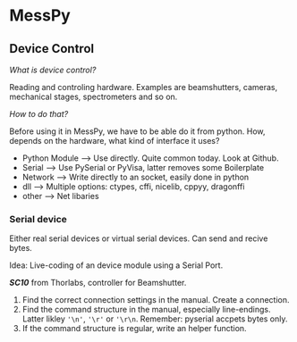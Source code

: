 # MessPy

## Device Control

_What is device control?_ 

Reading and controling hardware. Examples are beamshutters, cameras, mechanical stages, spectrometers and so on.

_How to do that?_

Before using it in MessPy, we have to be able do it from python. How, depends on the hardware, what kind of interface it uses?

*  Python Module --> Use directly. Quite common today. Look at Github.
*  Serial --> Use PySerial or PyVisa, latter removes some Boilerplate 
* Network --> Write directly to an socket, easily done in python
* dll --> Multiple options: ctypes, cffi, nicelib, cppyy, dragonffi 
* other --> Net libaries

### Serial device

Either real serial devices or virtual serial devices. Can send and recive bytes. 

Idea: Live-coding of an device module using a Serial Port.

***SC10*** from Thorlabs, controller for Beamshutter.



1. Find the correct connection settings in the manual. Create a connection.
2. Find the command structure in the manual, especially line-endings. Latter likley `'\n'`, `'\r'` or `'\r\n`. Remember: pyserial accpets bytes only. 
3. If the command structure is regular, write an helper function. 